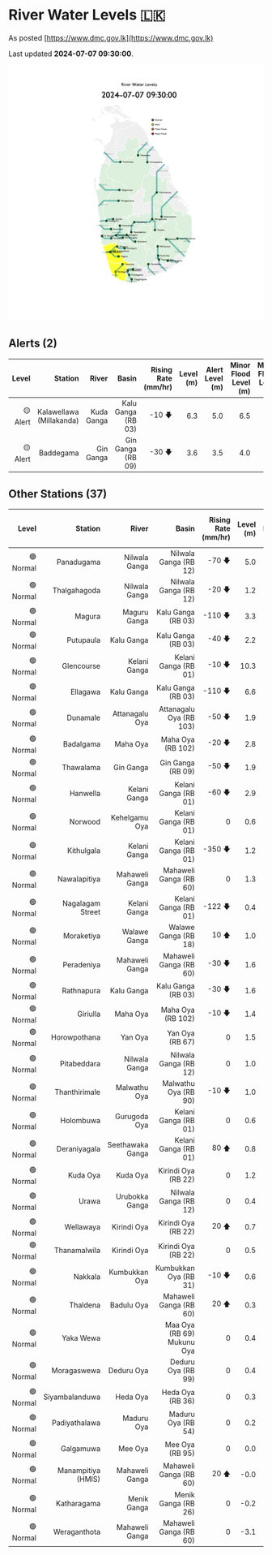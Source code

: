 # River Water Levels :sri_lanka:

As posted [https://www.dmc.gov.lk](https://www.dmc.gov.lk)

Last updated **2024-07-07 09:30:00**.

<div id="river-water-level-map">

![images/river-water-level-map.png](images/river-water-level-map.png)

</div>

## Alerts (2)

| Level | Station | River | Basin | Rising Rate (mm/hr) | Level (m) | Alert Level (m) | Minor Flood Level (m) | Major Flood Level (m) |
| --: | --: | --: | --: | --: | --: | --: | --: | --: |
| 🟡 Alert | Kalawellawa (Millakanda) | Kuda Ganga | Kalu Ganga (RB 03) | -10 🡇 | 6.3 | 5.0 | 6.5 | 8.0 |
| 🟡 Alert | Baddegama | Gin Ganga | Gin Ganga (RB 09) | -30 🡇 | 3.6 | 3.5 | 4.0 | 5.0 |

## Other Stations (37)

| Level | Station | River | Basin | Rising Rate (mm/hr) | Level (m) | Alert Level (m) | Minor Flood Level (m) | Major Flood Level (m) |
| --: | --: | --: | --: | --: | --: | --: | --: | --: |
| 🟢 Normal | Panadugama | Nilwala Ganga | Nilwala Ganga (RB 12) | -70 🡇 | 5.0 | 5.0 | 6.0 | 7.5 |
| 🟢 Normal | Thalgahagoda | Nilwala Ganga | Nilwala Ganga (RB 12) | -20 🡇 | 1.2 | 1.4 | 1.7 | 2.8 |
| 🟢 Normal | Magura | Maguru Ganga | Kalu Ganga (RB 03) | -110 🡇 | 3.3 | 4.0 | 6.0 | 7.5 |
| 🟢 Normal | Putupaula | Kalu Ganga | Kalu Ganga (RB 03) | -40 🡇 | 2.2 | 3.0 | 4.0 | 5.0 |
| 🟢 Normal | Glencourse | Kelani Ganga | Kelani Ganga (RB 01) | -10 🡇 | 10.3 | 15.0 | 16.5 | 19.0 |
| 🟢 Normal | Ellagawa | Kalu Ganga | Kalu Ganga (RB 03) | -110 🡇 | 6.6 | 10.0 | 10.7 | 12.2 |
| 🟢 Normal | Dunamale | Attanagalu Oya | Attanagalu Oya (RB 103) | -50 🡇 | 1.9 | 3.3 | 4.4 | 5.5 |
| 🟢 Normal | Badalgama | Maha Oya | Maha Oya (RB 102) | -20 🡇 | 2.8 | 5.0 | 6.2 | 9.6 |
| 🟢 Normal | Thawalama | Gin Ganga | Gin Ganga (RB 09) | -50 🡇 | 1.9 | 4.0 | 6.0 | 7.5 |
| 🟢 Normal | Hanwella | Kelani Ganga | Kelani Ganga (RB 01) | -60 🡇 | 2.9 | 7.0 | 8.0 | 10.0 |
| 🟢 Normal | Norwood | Kehelgamu Oya | Kelani Ganga (RB 01) | 0  | 0.6 | 1.5 | 3.0 | 4.5 |
| 🟢 Normal | Kithulgala | Kelani Ganga | Kelani Ganga (RB 01) | -350 🡇 | 1.2 | 3.0 | 4.0 | 6.0 |
| 🟢 Normal | Nawalapitiya | Mahaweli Ganga | Mahaweli Ganga (RB 60) | 0  | 1.3 | 3.5 | 5.0 | 6.0 |
| 🟢 Normal | Nagalagam Street | Kelani Ganga | Kelani Ganga (RB 01) | -122 🡇 | 0.4 | 1.2 | 1.5 | 2.1 |
| 🟢 Normal | Moraketiya | Walawe Ganga | Walawe Ganga (RB 18) | 10 🡅 | 1.0 | 3.0 | 5.0 | 7.0 |
| 🟢 Normal | Peradeniya | Mahaweli Ganga | Mahaweli Ganga (RB 60) | -30 🡇 | 1.6 | 5.0 | 7.0 | 9.0 |
| 🟢 Normal | Rathnapura | Kalu Ganga | Kalu Ganga (RB 03) | -30 🡇 | 1.6 | 5.2 | 7.5 | 9.5 |
| 🟢 Normal | Giriulla | Maha Oya | Maha Oya (RB 102) | -10 🡇 | 1.4 | 5.5 | 6.5 | 7.5 |
| 🟢 Normal | Horowpothana | Yan Oya | Yan Oya (RB 67) | 0  | 1.5 | 6.0 | 7.5 | 10.5 |
| 🟢 Normal | Pitabeddara | Nilwala Ganga | Nilwala Ganga (RB 12) | 0  | 1.0 | 4.0 | 5.0 | 6.5 |
| 🟢 Normal | Thanthirimale | Malwathu Oya | Malwathu Oya (RB 90) | -10 🡇 | 1.0 | 5.0 | 6.8 | 7.8 |
| 🟢 Normal | Holombuwa | Gurugoda Oya | Kelani Ganga (RB 01) | 0  | 0.6 | 3.0 | 3.4 | 5.0 |
| 🟢 Normal | Deraniyagala | Seethawaka Ganga | Kelani Ganga (RB 01) | 80 🡅 | 0.8 | 4.8 | 5.8 | 6.4 |
| 🟢 Normal | Kuda Oya | Kuda Oya | Kirindi Oya (RB 22) | 0  | 1.2 | 6.9 | 8.4 | 8.8 |
| 🟢 Normal | Urawa | Urubokka Ganga | Nilwala Ganga (RB 12) | 0  | 0.4 | 2.5 | 4.0 | 6.0 |
| 🟢 Normal | Wellawaya | Kirindi Oya | Kirindi Oya (RB 22) | 20 🡅 | 0.7 | 4.4 | 5.4 | 5.9 |
| 🟢 Normal | Thanamalwila | Kirindi Oya | Kirindi Oya (RB 22) | 0  | 0.5 | 4.0 | 5.0 | 5.5 |
| 🟢 Normal | Nakkala | Kumbukkan Oya | Kumbukkan Oya (RB 31) | -10 🡇 | 0.6 | 5.0 | 6.0 | 7.5 |
| 🟢 Normal | Thaldena | Badulu Oya | Mahaweli Ganga (RB 60) | 20 🡅 | 0.3 | 3.0 | 4.0 | 5.0 |
| 🟢 Normal | Yaka Wewa |  | Maa Oya (RB 69) Mukunu Oya | 0  | 0.4 | 4.0 | 5.0 | 6.0 |
| 🟢 Normal | Moragaswewa | Deduru Oya | Deduru Oya (RB 99) | 0  | 0.4 | 4.8 | 6.0 | 7.0 |
| 🟢 Normal | Siyambalanduwa | Heda Oya | Heda Oya (RB 36) | 0  | 0.3 | 4.5 | 6.0 | 7.0 |
| 🟢 Normal | Padiyathalawa | Maduru Oya | Maduru Oya (RB 54) | 0  | 0.2 | 4.0 | 4.5 | 6.0 |
| 🟢 Normal | Galgamuwa | Mee Oya | Mee Oya (RB 95) | 0  | 0.0 | 4.8 | 5.9 | 8.0 |
| 🟢 Normal | Manampitiya (HMIS) | Mahaweli Ganga | Mahaweli Ganga (RB 60) | 20 🡅 | -0.0 | 3.0 | 4.3 | 6.0 |
| 🟢 Normal | Katharagama | Menik Ganga | Menik Ganga (RB 26) | 0  | -0.2 | 4.0 | 4.6 | 6.5 |
| 🟢 Normal | Weraganthota | Mahaweli Ganga | Mahaweli Ganga (RB 60) | 0  | -3.1 | 5.0 | 6.0 | 8.0 |
